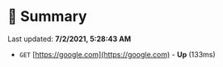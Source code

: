 # 📖 Summary
Last updated: **7/2/2021, 5:28:43 AM**

- `GET` [https://google.com](https://google.com) - **Up** (133ms)
